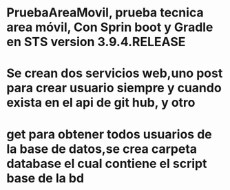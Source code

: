 # PruebaAreaMovil, prueba tecnica area móvil, Con Sprin boot y Gradle en STS version  3.9.4.RELEASE
# Se crean dos servicios web,uno post para crear usuario siempre y cuando exista en el api de git hub, y otro 
# get para obtener todos usuarios de la base de datos,se crea carpeta database el cual contiene el script base de la bd
